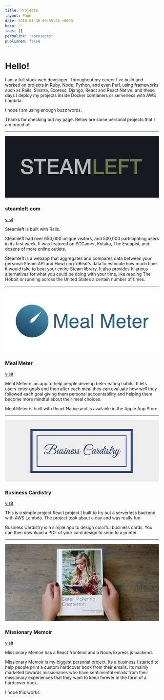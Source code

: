 ```yaml
---
title: Projects
layout: Page
date: 2018-01-30 00:55:26 +0000
hero: ''
tags: []
permalink: "/projects"
published: false
---
```

# Hello!

I am a full stack web developer. Throughout my career I've build and worked on projects in Ruby, Node, Python, and even Perl, using frameworks such as Rails, Sinatra, Express, Django, React and React Native, and these days I deploy my projects inside Docker contianers or serverless with AWS Lambda.

I hope I am using enough buzz words.

Thanks for checking out my page. Below are some personal projects that I am proud of.

---

![](/uploads/2018/01/30/steamleft.png)

### steamleft.com

[visit](http://steamleft.com/)

Steamleft is built with Rails.

Steamleft had over 650,000 unique visitors, and 500,000 participating users in its first week. It was featured on PCGamer, Kotaku, The Escapist, and dozens of more online outlets.

Steamleft is a webapp that aggregates and compares data between your personal Steam API and HowLongToBeat's data to estimate how much time it would take to beat your entire Steam library. It also provides hilarious alternatives for what you could be doing with your time, like reading The Hobbit or running across the United States a certain number of times.

---

![](/uploads/2018/01/30/mealmeter.png)

### Meal Meter

[visit](http://www.mealmeterapp.com/)

Meal Meter is an app to help people develop beter eating habits. It lets users enter goals and then after each meal they can evaluate how well they followed each goal giving them personal accountability and helping them become more mindful about their meal choices.

Meal Meter is built with React Native and is available in the Apple App Store.

---

![](/uploads/2018/01/30/cardistry.png)

### Business Cardistry

[visit](http://cardistry.nmajor.com/)

This is a simple project React project I built to try out a serverless backend with AWS Lambda. The project took about a day and was really fun.

Business Cardistry is a simple app to design colorful business cards. You can then download a PDF of your card design to send to a printer.

---

![](/uploads/2018/01/30/myemailbook.png)

### Missionary Memoir

[visit](https://www.missionarymemoir.com/)

Missionary Memoir has a React frontend and a Node/Express.js backend.

Missionary Memoir is my biggest personal project. Its a business I started to help people print a custom hardcover book from their emails. Its mainly marketed towards missionaries who have sentimental emails from their missionary experiences that they want to keep forever in the form of a hardcover book.

I hope this works
